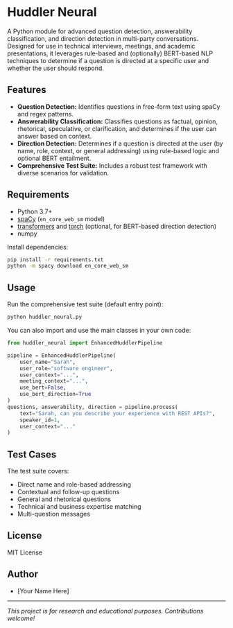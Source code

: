 # Huddler Neural

A Python module for advanced question detection, answerability classification, and direction detection in multi-party conversations. Designed for use in technical interviews, meetings, and academic presentations, it leverages rule-based and (optionally) BERT-based NLP techniques to determine if a question is directed at a specific user and whether the user should respond.

## Features
- **Question Detection:** Identifies questions in free-form text using spaCy and regex patterns.
- **Answerability Classification:** Classifies questions as factual, opinion, rhetorical, speculative, or clarification, and determines if the user can answer based on context.
- **Direction Detection:** Determines if a question is directed at the user (by name, role, context, or general addressing) using rule-based logic and optional BERT entailment.
- **Comprehensive Test Suite:** Includes a robust test framework with diverse scenarios for validation.

## Requirements
- Python 3.7+
- [spaCy](https://spacy.io/) (`en_core_web_sm` model)
- [transformers](https://huggingface.co/transformers/) and [torch](https://pytorch.org/) (optional, for BERT-based direction detection)
- numpy

Install dependencies:
```bash
pip install -r requirements.txt
python -m spacy download en_core_web_sm
```

## Usage
Run the comprehensive test suite (default entry point):
```bash
python huddler_neural.py
```

You can also import and use the main classes in your own code:
```python
from huddler_neural import EnhancedHuddlerPipeline

pipeline = EnhancedHuddlerPipeline(
    user_name="Sarah",
    user_role="software engineer",
    user_context="...",
    meeting_context="...",
    use_bert=False,
    use_bert_direction=True
)
questions, answerability, direction = pipeline.process(
    text="Sarah, can you describe your experience with REST APIs?",
    speaker_id=1,
    user_context="..."
)
```

## Test Cases
The test suite covers:
- Direct name and role-based addressing
- Contextual and follow-up questions
- General and rhetorical questions
- Technical and business expertise matching
- Multi-question messages

## License
MIT License

## Author
- [Your Name Here]

---
*This project is for research and educational purposes. Contributions welcome!*
